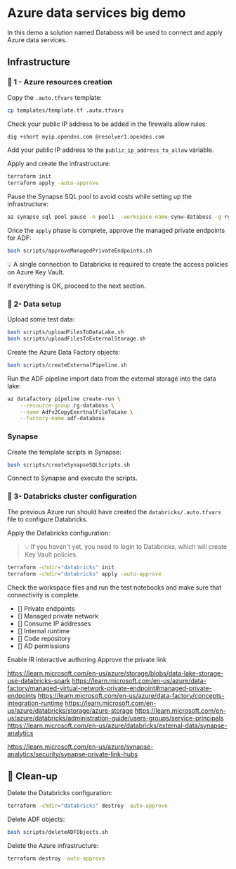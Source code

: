 # Azure data services big demo

In this demo a solution named Databoss will be used to connect and apply Azure data services.

## Infrastructure

### 🚀 1 - Azure resources creation

Copy the `.auto.tfvars` template:

```sh
cp templates/template.tf .auto.tfvars
```

Check your public IP address to be added in the firewalls allow rules:

```sh
dig +short myip.opendns.com @resolver1.opendns.com
```

Add your public IP address to the `public_ip_address_to_allow` variable.

Apply and create the infrastructure:

```sh
terraform init
terraform apply -auto-approve
```

Pause the Synapse SQL pool to avoid costs while setting up the infrastructure:

```sh
az synapse sql pool pause -n pool1 --workspace-name synw-databoss -g rg-databoss
```

Once the `apply` phase is complete, approve the managed private endpoints for ADF:

```sh
bash scripts/approveManagedPrivateEndpoints.sh
```

💡 A single connection to Databricks is required to create the access policies on Azure Key Vault.

If everything is OK, proceed to the next section.

### 💾 2- Data setup

Upload some test data:

```sh
bash scripts/uploadFilesToDataLake.sh
bash scripts/uploadFilesToExternalStorage.sh
```

Create the Azure Data Factory objects:

```sh
bash scripts/createExternalPipeline.sh
```

Run the ADF pipeline import data from the external storage into the data lake:

```sh
az datafactory pipeline create-run \
    --resource-group rg-databoss \
    --name Adfv2CopyExertnalFileToLake \
    --factory-name adf-databoss
```

### Synapse

Create the template scripts in Synapse:

```sh
bash scripts/createSynapseSQLScripts.sh
```

Connect to Synapse and execute the scripts.


### 🧰 3- Databricks cluster configuration

The previous Azure run should have created the `databricks/.auto.tfvars` file to configure Databricks.

Apply the Databricks configuration:

> 💡 If you haven't yet, you need to login to Databricks, which will create Key Vault policies.

```sh
terraform -chdir="databricks" init
terraform -chdir="databricks" apply -auto-approve
```

Check the workspace files and run the test notebooks and make sure that connectivity is complete.






- [] Private endpoints
- [] Managed private network
- [] Consume IP addresses
- [] Internal runtime
- [] Code repository
- [] AD permissions

Enable IR interactive authoring
Approve the private link


https://learn.microsoft.com/en-us/azure/storage/blobs/data-lake-storage-use-databricks-spark
https://learn.microsoft.com/en-us/azure/data-factory/managed-virtual-network-private-endpoint#managed-private-endpoints
https://learn.microsoft.com/en-us/azure/data-factory/concepts-integration-runtime
https://learn.microsoft.com/en-us/azure/databricks/storage/azure-storage
https://learn.microsoft.com/en-us/azure/databricks/administration-guide/users-groups/service-principals
https://learn.microsoft.com/en-us/azure/databricks/external-data/synapse-analytics

https://learn.microsoft.com/en-us/azure/synapse-analytics/security/synapse-private-link-hubs


## 🧹 Clean-up

Delete the Databricks configuration:

```sh
terraform -chdir="databricks" destroy -auto-approve
```

Delete ADF objects:

```sh
bash scripts/deleteADFObjects.sh
```

Delete the Azure infrastructure:

```sh
terraform destroy -auto-approve
```
